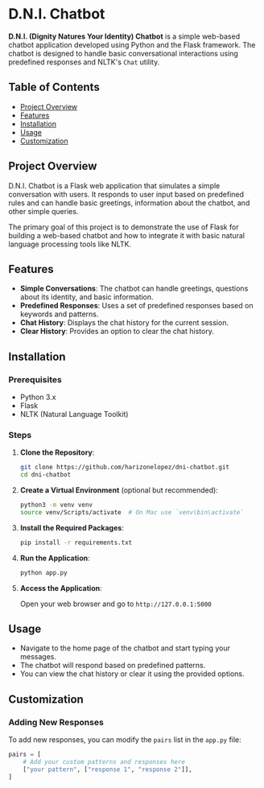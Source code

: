 # D.N.I. Chatbot

**D.N.I. (Dignity Natures Your Identity) Chatbot** is a simple web-based chatbot application developed using Python and the Flask framework. The chatbot is designed to handle basic conversational interactions using predefined responses and NLTK's `Chat` utility.

## Table of Contents

- [Project Overview](#project-overview)
- [Features](#features)
- [Installation](#installation)
- [Usage](#usage)
- [Customization](#customization)

## Project Overview

D.N.I. Chatbot is a Flask web application that simulates a simple conversation with users. It responds to user input based on predefined rules and can handle basic greetings, information about the chatbot, and other simple queries.

The primary goal of this project is to demonstrate the use of Flask for building a web-based chatbot and how to integrate it with basic natural language processing tools like NLTK.

## Features

- **Simple Conversations**: The chatbot can handle greetings, questions about its identity, and basic information.
- **Predefined Responses**: Uses a set of predefined responses based on keywords and patterns.
- **Chat History**: Displays the chat history for the current session.
- **Clear History**: Provides an option to clear the chat history.

## Installation

### Prerequisites

- Python 3.x
- Flask
- NLTK (Natural Language Toolkit)

### Steps

1. **Clone the Repository**:

    ```bash
    git clone https://github.com/harizonelopez/dni-chatbot.git
    cd dni-chatbot
    ```

2. **Create a Virtual Environment** (optional but recommended):

    ```bash
    python3 -m venv venv
    source venv/Scripts/activate  # On Mac use `venv\bin\activate`
    ```

3. **Install the Required Packages**:

    ```bash
    pip install -r requirements.txt
    ```

4. **Run the Application**:

    ```bash
    python app.py
    ```

5. **Access the Application**:

    Open your web browser and go to `http://127.0.0.1:5000`

## Usage

- Navigate to the home page of the chatbot and start typing your messages.
- The chatbot will respond based on predefined patterns.
- You can view the chat history or clear it using the provided options.

## Customization

### Adding New Responses

To add new responses, you can modify the `pairs` list in the `app.py` file:

```python
pairs = [
    # Add your custom patterns and responses here
    ["your pattern", ["response 1", "response 2"]],
]
